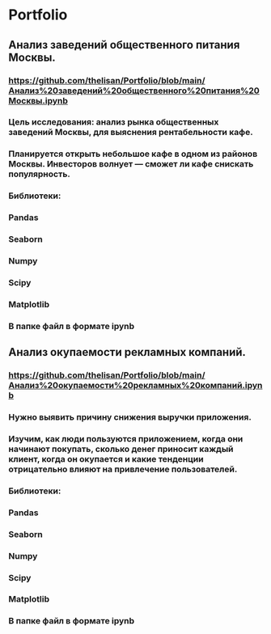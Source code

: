 # Portfolio
## Анализ заведений общественного питания Москвы.
### https://github.com/thelisan/Portfolio/blob/main/Анализ%20заведений%20общественного%20питания%20Москвы.ipynb
### Цель исследования: анализ рынка общественных заведений Москвы, для выяснения рентабельности кафе.
### Планируется открыть небольшое кафе в одном из районов Москвы. Инвесторов волнует — сможет ли кафе снискать популярность. 
### Библиотеки:
### Pandas
### Seaborn
### Numpy
### Scipy
### Matplotlib
### В папке файл в формате ipynb 
## Анализ окупаемости рекламных компаний.
### https://github.com/thelisan/Portfolio/blob/main/Анализ%20окупаемости%20рекламных%20компаний.ipynb
### Нужно выявить причину снижения выручки приложения.
### Изучим, как люди пользуются приложением, когда они начинают покупать, сколько денег приносит каждый клиент, когда он окупается и какие тенденции отрицательно влияют  на привлечение пользователей.
### Библиотеки:
### Pandas
### Seaborn
### Numpy
### Scipy
### Matplotlib
### В папке файл в формате ipynb 
